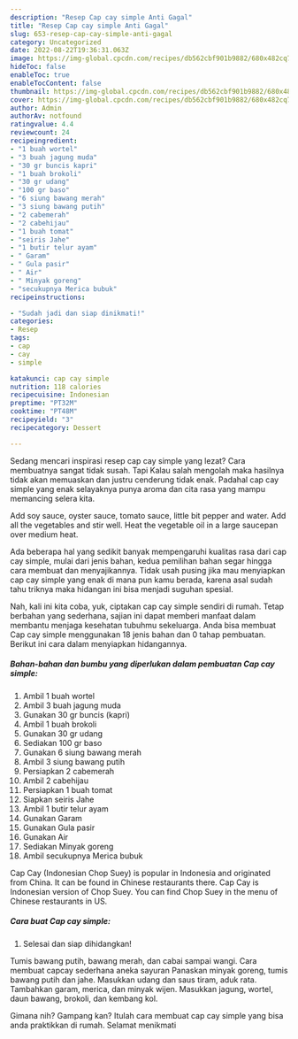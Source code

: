 ```yaml
---
description: "Resep Cap cay simple Anti Gagal"
title: "Resep Cap cay simple Anti Gagal"
slug: 653-resep-cap-cay-simple-anti-gagal
category: Uncategorized
date: 2022-08-22T19:36:31.063Z
image: https://img-global.cpcdn.com/recipes/db562cbf901b9882/680x482cq70/cap-cay-simple-foto-resep-utama.jpg
hideToc: false
enableToc: true
enableTocContent: false
thumbnail: https://img-global.cpcdn.com/recipes/db562cbf901b9882/680x482cq70/cap-cay-simple-foto-resep-utama.jpg
cover: https://img-global.cpcdn.com/recipes/db562cbf901b9882/680x482cq70/cap-cay-simple-foto-resep-utama.jpg
author: Admin
authorAv: notfound
ratingvalue: 4.4
reviewcount: 24
recipeingredient:
- "1 buah wortel"
- "3 buah jagung muda"
- "30 gr buncis kapri"
- "1 buah brokoli"
- "30 gr udang"
- "100 gr baso"
- "6 siung bawang merah"
- "3 siung bawang putih"
- "2 cabemerah"
- "2 cabehijau"
- "1 buah tomat"
- "seiris Jahe"
- "1 butir telur ayam"
- " Garam"
- " Gula pasir"
- " Air"
- " Minyak goreng"
- "secukupnya Merica bubuk"
recipeinstructions:

- "Sudah jadi dan siap dinikmati!"
categories:
- Resep
tags:
- cap
- cay
- simple

katakunci: cap cay simple 
nutrition: 118 calories
recipecuisine: Indonesian
preptime: "PT32M"
cooktime: "PT48M"
recipeyield: "3"
recipecategory: Dessert

---
```



Sedang mencari inspirasi resep cap cay simple yang lezat? Cara membuatnya sangat tidak susah. Tapi Kalau salah mengolah maka hasilnya tidak akan memuaskan dan justru cenderung tidak enak. Padahal cap cay simple yang enak selayaknya punya aroma dan cita rasa yang mampu memancing selera kita.


Add soy sauce, oyster sauce, tomato sauce, little bit pepper and water. Add all the vegetables and stir well. Heat the vegetable oil in a large saucepan over medium heat.

Ada beberapa hal yang sedikit banyak mempengaruhi kualitas rasa dari cap cay simple, mulai dari jenis bahan, kedua pemilihan bahan segar hingga cara membuat dan menyajikannya. Tidak usah pusing jika mau menyiapkan cap cay simple yang enak di mana pun kamu berada, karena asal sudah tahu triknya maka hidangan ini bisa menjadi suguhan spesial.


Nah, kali ini kita coba, yuk, ciptakan cap cay simple sendiri di rumah. Tetap berbahan yang sederhana, sajian ini dapat memberi manfaat dalam membantu menjaga kesehatan tubuhmu sekeluarga. Anda bisa membuat Cap cay simple menggunakan 18 jenis bahan dan 0 tahap pembuatan. Berikut ini cara dalam menyiapkan hidangannya.

<!--inarticleads1-->

##### Bahan-bahan dan bumbu yang diperlukan dalam pembuatan Cap cay simple:

1. Ambil 1 buah wortel
1. Ambil 3 buah jagung muda
1. Gunakan 30 gr buncis (kapri)
1. Ambil 1 buah brokoli
1. Gunakan 30 gr udang
1. Sediakan 100 gr baso
1. Gunakan 6 siung bawang merah
1. Ambil 3 siung bawang putih
1. Persiapkan 2 cabemerah
1. Ambil 2 cabehijau
1. Persiapkan 1 buah tomat
1. Siapkan seiris Jahe
1. Ambil 1 butir telur ayam
1. Gunakan  Garam
1. Gunakan  Gula pasir
1. Gunakan  Air
1. Sediakan  Minyak goreng
1. Ambil secukupnya Merica bubuk


Cap Cay (Indonesian Chop Suey) is popular in Indonesia and originated from China. It can be found in Chinese restaurants there. Cap Cay is Indonesian version of Chop Suey. You can find Chop Suey in the menu of Chinese restaurants in US. 

<!--inarticleads2-->

##### Cara buat Cap cay simple:


1. Selesai dan siap dihidangkan!

Tumis bawang putih, bawang merah, dan cabai sampai wangi. Cara membuat capcay sederhana aneka sayuran Panaskan minyak goreng, tumis bawang putih dan jahe. Masukkan udang dan saus tiram, aduk rata. Tambahkan garam, merica, dan minyak wijen. Masukkan jagung, wortel, daun bawang, brokoli, dan kembang kol. 

Gimana nih? Gampang kan? Itulah cara membuat cap cay simple yang bisa anda praktikkan di rumah. Selamat menikmati
